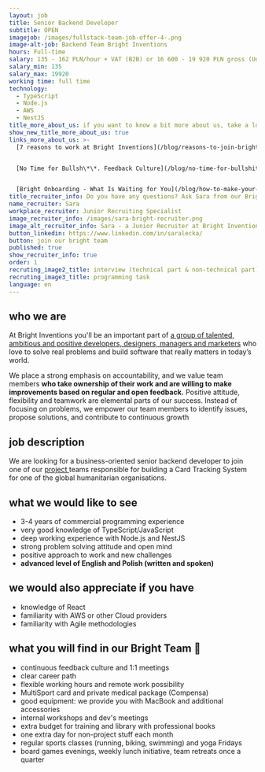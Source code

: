 ```yaml
---
layout: job
title: Senior Backend Developer
subtitle: OPEN
imagejob: /images/fullstack-team-job-offer-4-.png
image-alt-job: Backend Team Bright Inventions
hours: Full-time
salary: 135 - 162 PLN/hour + VAT (B2B) or 16 600 - 19 920 PLN gross (UoP)
salary_min: 135
salary_max: 19920
working time: full time
technology:
  - TypeScript
  - Node.js
  - AWS
  - NestJS
title_more_about_us: if you want to know a bit more about us, take a look below 🙋🏻‍♀️🙋🏻‍♂️
show_new_title_more_about_us: true
links_more_about_us: >-
  [7 reasons to work at Bright Inventions](/blog/reasons-to-join-bright)


  [No Time for Bullsh\*\*. Feedback Culture](/blog/no-time-for-bullshit-feedback-culture/)


  [Bright Onboarding - What Is Waiting for You](/blog/how-to-make-your-onboarding-bright)
title_recruiter_info: Do you have any questions? Ask Sara from our Bright team!
name_recruiter: Sara
workplace_recruiter: Junior Recruiting Specialist
image_recruiter_info: /images/sara-bright-recruiter.png
image_alt_recruiter_info: Sara - a Junior Recruiter at Bright Inventions
button_linkedin: https://www.linkedin.com/in/saralecka/
button: join our bright team
published: true
show_recruiter_info: true
order: 1
recruting_image2_title: interview (technical part & non-technical part)
recruting_image3_title: programming task
language: en
---
```

## who we are

At Bright Inventions you'll be an important part of [a group of talented, ambitious and positive developers, designers, managers and marketers](https://brightinventions.pl/about-us/team/) who love to solve real problems and build software that really matters in today’s world.

We place a strong emphasis on accountability, and we value team members **who take ownership of their work and are willing to make improvements based on regular and open feedback.** Positive attitude, flexibility and teamwork are elemental parts of our success. Instead of focusing on problems, we empower our team members to identify issues, propose solutions, and contribute to continuous growth

## job description

We are looking for a business-oriented senior backend developer to join one of our [project ](https://brightinventions.pl/projects/card-tracking-system/)teams responsible for building a Card Tracking System for one of the global humanitarian organisations.

## what we would like to see

* 3-4 years of commercial programming experience 
* very good knowledge of TypeScript/JavaScript
* deep working experience with Node.js and NestJS
* strong problem solving attitude and open mind
* positive approach to work and new challenges  
* **advanced level of English and Polish (written and spoken)**

## we would also appreciate if you have

* knowledge of React
* familiarity with AWS or other Cloud providers
* familiarity with Agile methodologies

## **what you will find in our Bright Team 🧡**

* continuous feedback culture and 1:1 meetings 
* clear career path 
* flexible working hours and remote work possibility
* MultiSport card and private medical package (Compensa)
* good equipment: we provide you with MacBook and additional accessories
* internal workshops and dev's meetings 
* extra budget for training and library with professional books
* one extra day for non-project stuff each month
* regular sports classes (running, biking, swimming) and yoga Fridays
* board games evenings, weekly lunch initiative, team retreats once a quarter